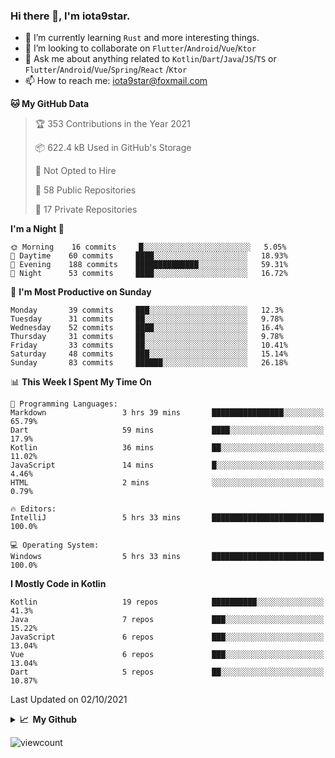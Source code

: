 ### Hi there 👋, I'm iota9star.

- 🌱 I’m currently learning `Rust` and more interesting things.
- 👯 I’m looking to collaborate on `Flutter`/`Android`/`Vue`/`Ktor`
- 💬 Ask me about anything related to `Kotlin`/`Dart`/`Java`/`JS`/`TS` or `Flutter`/`Android`/`Vue`/`Spring`/`React`
  /`Ktor`
- 📫 How to reach me: [iota9star@foxmail.com](iota9star@foxmail.com)



<!--START_SECTION:waka-->
**🐱 My GitHub Data** 

> 🏆 353 Contributions in the Year 2021
 > 
> 📦 622.4 kB Used in GitHub's Storage 
 > 
> 🚫 Not Opted to Hire
 > 
> 📜 58 Public Repositories 
 > 
> 🔑 17 Private Repositories  
 > 
**I'm a Night 🦉** 

```text
🌞 Morning    16 commits     █░░░░░░░░░░░░░░░░░░░░░░░░   5.05% 
🌆 Daytime    60 commits     ████░░░░░░░░░░░░░░░░░░░░░   18.93% 
🌃 Evening    188 commits    ██████████████░░░░░░░░░░░   59.31% 
🌙 Night      53 commits     ████░░░░░░░░░░░░░░░░░░░░░   16.72%

```
📅 **I'm Most Productive on Sunday** 

```text
Monday       39 commits     ███░░░░░░░░░░░░░░░░░░░░░░   12.3% 
Tuesday      31 commits     ██░░░░░░░░░░░░░░░░░░░░░░░   9.78% 
Wednesday    52 commits     ████░░░░░░░░░░░░░░░░░░░░░   16.4% 
Thursday     31 commits     ██░░░░░░░░░░░░░░░░░░░░░░░   9.78% 
Friday       33 commits     ██░░░░░░░░░░░░░░░░░░░░░░░   10.41% 
Saturday     48 commits     ███░░░░░░░░░░░░░░░░░░░░░░   15.14% 
Sunday       83 commits     ██████░░░░░░░░░░░░░░░░░░░   26.18%

```


📊 **This Week I Spent My Time On** 

```text
💬 Programming Languages: 
Markdown                 3 hrs 39 mins       ████████████████░░░░░░░░░   65.79% 
Dart                     59 mins             ████░░░░░░░░░░░░░░░░░░░░░   17.9% 
Kotlin                   36 mins             ██░░░░░░░░░░░░░░░░░░░░░░░   11.02% 
JavaScript               14 mins             █░░░░░░░░░░░░░░░░░░░░░░░░   4.46% 
HTML                     2 mins              ░░░░░░░░░░░░░░░░░░░░░░░░░   0.79%

🔥 Editors: 
IntelliJ                 5 hrs 33 mins       █████████████████████████   100.0%

💻 Operating System: 
Windows                  5 hrs 33 mins       █████████████████████████   100.0%

```

**I Mostly Code in Kotlin** 

```text
Kotlin                   19 repos            ██████████░░░░░░░░░░░░░░░   41.3% 
Java                     7 repos             ███░░░░░░░░░░░░░░░░░░░░░░   15.22% 
JavaScript               6 repos             ███░░░░░░░░░░░░░░░░░░░░░░   13.04% 
Vue                      6 repos             ███░░░░░░░░░░░░░░░░░░░░░░   13.04% 
Dart                     5 repos             ██░░░░░░░░░░░░░░░░░░░░░░░   10.87%

```



 Last Updated on 02/10/2021
<!--END_SECTION:waka-->

<details>
  <summary><b>📈&nbsp;&nbsp;My Github</b></summary>
  <br>
  <img src='https://github-profile-trophy.vercel.app/?username=iota9star'>
  <img src='https://bad-apple-github-readme.vercel.app/api?show_bg=1&username=iota9star&hide_title=true'>
  <img src='http://cr-skills-chart-widget.azurewebsites.net/api/api?username=iota9star'>
</details>


![viewcount](https://count.getloli.com/get/@iota9star?theme=rule34)
